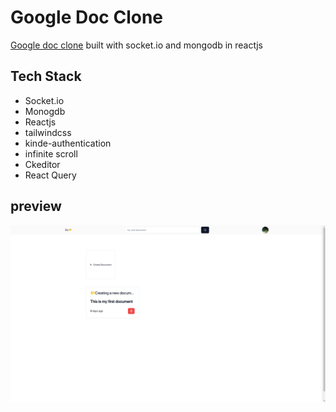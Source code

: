 # Google Doc Clone
[Google doc clone](https://do-wine.vercel.app/) built with socket.io and mongodb in reactjs

## Tech Stack
- Socket.io
- Monogdb
- Reactjs
- tailwindcss
- kinde-authentication
- infinite scroll
- Ckeditor
- React Query

## preview 
![Google doc clone preview](/preview.png)

